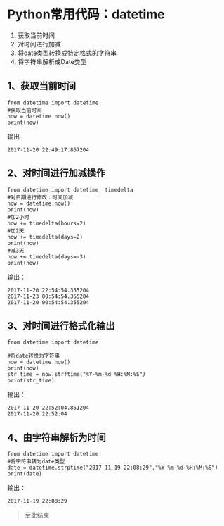 # Python常用代码：datetime #

1. 获取当前时间
2. 对时间进行加减
3. 将date类型转换成特定格式的字符串
4. 将字符串解析成Date类型


## 1、获取当前时间 ##

	from datetime import datetime
	#获取当前时间
	now = datetime.now()
	print(now)

输出

	2017-11-20 22:49:17.867204

## 2、对时间进行加减操作 ##

	from datetime import datetime, timedelta
	#对日期进行修改：时间加减
	now = datetime.now()
	print(now)
	#加2小时
	now += timedelta(hours=2)
	#加2天
	now += timedelta(days=2)
	print(now)
	#减3天
	now += timedelta(days=-3)
	print(now)

输出：

	2017-11-20 22:54:54.355204
	2017-11-23 00:54:54.355204
	2017-11-20 00:54:54.355204


## 3、对时间进行格式化输出 ##

	from datetime import datetime
	
	#将date转换为字符串
	now = datetime.now()
	print(now)
	str_time = now.strftime("%Y-%m-%d %H:%M:%S")
	print(str_time)

输出：

	2017-11-20 22:52:04.861204
	2017-11-20 22:52:04

## 4、由字符串解析为时间 ##

	from datetime import datetime
	#将字符串转为date类型
	date = datetime.strptime("2017-11-19 22:08:29","%Y-%m-%d %H:%M:%S")
	print(date)

输出：

	2017-11-19 22:08:29


>至此结束







